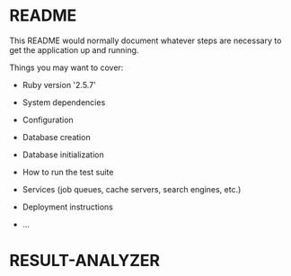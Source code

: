 # README

This README would normally document whatever steps are necessary to get the
application up and running.

Things you may want to cover:

* Ruby version
  '2.5.7'

* System dependencies

* Configuration

* Database creation

* Database initialization

* How to run the test suite

* Services (job queues, cache servers, search engines, etc.)

* Deployment instructions

* ...
# RESULT-ANALYZER
